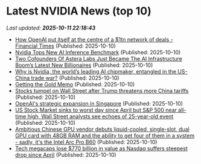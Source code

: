 # Latest NVIDIA News (top 10)
_Last updated: **2025-10-11 22:18:43**_

- [How OpenAI put itself at the centre of a $1tn network of deals - Financial Times](https://slashdot.org/firehose.pl?op=view&amp;id=179748480) (Published: 2025-10-10)
- [Nvidia Tops New AI Inference Benchmark](http://www.pymnts.com/artificial-intelligence-2/2025/nvidia-tops-new-ai-inference-benchmark/) (Published: 2025-10-10)
- [Two Cofounders Of Astera Labs Just Became The AI Infrastructure Boom’s Latest New Billionaires](https://www.forbes.com/sites/mattdurot/2025/10/10/two-cofounders-of-astera-labs-just-became-the-ai-infrastructure-booms-latest-new-billionaires/) (Published: 2025-10-10)
- [Why is Nvidia, the world’s leading AI chipmaker, entangled in the US-China trade war?](https://biztoc.com/x/ebce6167439d44e5) (Published: 2025-10-10)
- [Getting the Gold Memo](https://dailyreckoning.com/getting-the-gold-memo/) (Published: 2025-10-10)
- [Stocks tumpel on Wall Street after Trump threatens more China tariffs](https://www.oregonlive.com/business/2025/10/wall-street-has-worst-day-since-april-after-trump-threatens-more-china-tariffs.html) (Published: 2025-10-10)
- [OpenAI's strategic expansion in Singapore](https://www.straitstimes.com/business/openai-eyes-spore-as-springboard-to-asia-pacific-in-its-global-strategy) (Published: 2025-10-10)
- [US Stock Market sinks to worst day since April but S&P 500 near all-time high, Wall Street analysts see echoes of 25-year-old event](https://economictimes.indiatimes.com/news/international/us/us-stock-market-sinks-to-worst-day-since-april-but-sp-500-near-all-time-high-wall-street-analysts-see-echoes-of-25-year-old-event/articleshow/124466213.cms) (Published: 2025-10-10)
- [Ambitious Chinese GPU vendor debuts liquid-cooled, single-slot, dual GPU card with 48GB RAM and the ability to get four of them in a system - sadly, it's the Intel Arc Pro B60](https://www.techradar.com/pro/ambitious-chinese-gpu-vendor-debuts-liquid-cooled-single-slot-dual-gpu-card-with-48gb-ram-and-the-ability-to-get-four-of-them-in-a-system-sadly-its-the-intel-arc-pro-b60) (Published: 2025-10-10)
- [Tech megacaps lose $770 billion in value as Nasdaq suffers steepest drop since April](https://www.cnbc.com/2025/10/10/tech-megacaps-market-cap-mag-7.html) (Published: 2025-10-10)
